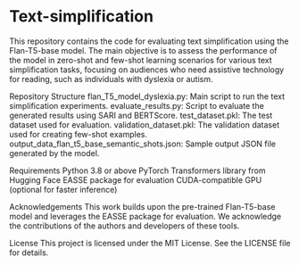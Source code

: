 # Text-simplification

This repository contains the code for evaluating text simplification using the Flan-T5-base model. The main objective is to assess the performance of the model in zero-shot and few-shot learning scenarios for various text simplification tasks, focusing on audiences who need assistive technology for reading, such as individuals with dyslexia or autism.


Repository Structure
flan_T5_model_dyslexia.py: Main script to run the text simplification experiments.
evaluate_results.py: Script to evaluate the generated results using SARI and BERTScore.
test_dataset.pkl: The test dataset used for evaluation.
validation_dataset.pkl: The validation dataset used for creating few-shot examples.
output_data_flan_t5_base_semantic_shots.json: Sample output JSON file generated by the model.


Requirements
Python 3.8 or above
PyTorch
Transformers library from Hugging Face
EASSE package for evaluation
CUDA-compatible GPU (optional for faster inference)

Acknowledgements
This work builds upon the pre-trained Flan-T5-base model and leverages the EASSE package for evaluation. We acknowledge the contributions of the authors and developers of these tools.

License
This project is licensed under the MIT License. See the LICENSE file for details.

